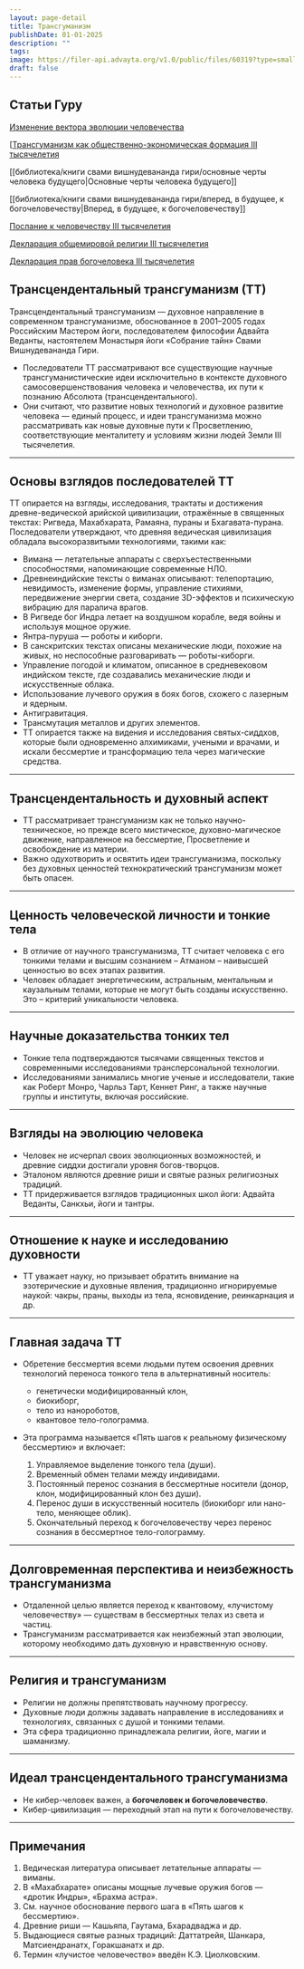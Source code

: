 ```yaml
---
layout: page-detail
title: Трансгуманизм
publishDate: 01-01-2025
description: ""
tags:
image: https://filer-api.advayta.org/v1.0/public/files/60319?type=small
draft: false
---
```


## Статьи Гуру
[Изменение вектора эволюции человечества](http://advayta.org/1677)

[[Трансгуманизм как общественно-экономическая формация III тысячелетия](http://advayta.org/1606)

[[библиотека/книги свами вишнудевананда гири/основные черты человека будущего|Основные черты человека будущего]]

[[библиотека/книги свами вишнудевананда гири/вперед, в будущее, к богочеловечеству|Вперед, в будущее, к богочеловечеству]]

[Послание к человечеству III тысячелетия](/1843)

[Декларация общемировой религии III тысячелетия](http://advayta.org/1681)

[Декларация прав богочеловека III тысячелетия](http://advayta.org/1682) 

## Трансцендентальный трансгуманизм (ТТ)

Трансцендентальный трансгуманизм — духовное направление в современном трансгуманизме, обоснованное в 2001–2005 годах Российским Мастером йоги, последователем философии Адвайта Веданты, настоятелем Монастыря йоги «Собрание тайн» Свами Вишнудевананда Гири.

- Последователи ТТ рассматривают все существующие научные трансгуманистические идеи исключительно в контексте духовного самосовершенствования человека и человечества, их пути к познанию Абсолюта (трансцендентального).
- Они считают, что развитие новых технологий и духовное развитие человека — единый процесс, и идеи трансгуманизма можно рассматривать как новые духовные пути к Просветлению, соответствующие менталитету и условиям жизни людей Земли III тысячелетия.

---
## Основы взглядов последователей ТТ

ТТ опирается на взгляды, исследования, трактаты и достижения древне-ведической арийской цивилизации, отражённые в священных текстах: Ригведа, Махабхарата, Рамаяна, пураны и Бхагавата-пурана.
Последователи утверждают, что древняя ведическая цивилизация обладала высокоразвитыми технологиями, такими как:

- Вимана — летательные аппараты с сверхъестественными способностями, напоминающие современные НЛО.
- Древнеиндийские тексты о виманах описывают: телепортацию, невидимость, изменение формы, управление стихиями, передвижение энергии света, создание 3D-эффектов и психическую вибрацию для паралича врагов.
- В Ригведе бог Индра летает на воздушном корабле, ведя войны и используя мощное оружие.
- Янтра-пуруша — роботы и киборги.
- В санскритских текстах описаны механические люди, похожие на живых, но неспособные разговаривать — роботы-киборги.
- Управление погодой и климатом, описанное в средневековом индийском тексте, где создавались механические люди и искусственные облака.
- Использование лучевого оружия в боях богов, схожего с лазерным и ядерным.
- Антигравитация.
- Трансмутация металлов и других элементов.
- ТТ опирается также на видения и исследования святых-сиддхов, которые были одновременно алхимиками, учеными и врачами, и искали бессмертие и трансформацию тела через магические средства.

---
## Трансцендентальность и духовный аспект

- ТТ рассматривает трансгуманизм как не только научно-техническое, но прежде всего мистическое, духовно-магическое движение, направленное на бессмертие, Просветление и освобождение из материи.
- Важно одухотворить и освятить идеи трансгуманизма, поскольку без духовных ценностей технократический трансгуманизм может быть опасен.

---
## Ценность человеческой личности и тонкие тела

- В отличие от научного трансгуманизма, ТТ считает человека с его тонкими телами и высшим сознанием – Атманом – наивысшей ценностью во всех этапах развития.
- Человек обладает энергетическим, астральным, ментальным и каузальным телами, которые не могут быть созданы искусственно. Это – критерий уникальности человека.

---
## Научные доказательства тонких тел

- Тонкие тела подтверждаются тысячами священных текстов и современными исследованиями трансперсональной технологии.
- Исследованиями занимались многие ученые и исследователи, такие как Роберт Монро, Чарльз Тарт, Кеннет Ринг, а также научные группы и институты, включая российские.

---
## Взгляды на эволюцию человека

- Человек не исчерпал своих эволюционных возможностей, и древние сиддхи достигали уровня богов-творцов.
- Эталоном являются древние риши и святые разных религиозных традиций.
- ТТ придерживается взглядов традиционных школ йоги: Адвайта Веданты, Санкхьи, йоги и тантры.

---
## Отношение к науке и исследованию духовности

- ТТ уважает науку, но призывает обратить внимание на эзотерические и духовные явления, традиционно игнорируемые наукой: чакры, праны, выходы из тела, ясновидение, реинкарнация и др.

---
## Главная задача ТТ

- Обретение бессмертия всеми людьми путем освоения древних технологий переноса тонкого тела в альтернативный носитель:
    
    - генетически модифицированный клон,
    - биокиборг,
    - тело из нанороботов,
    - квантовое тело-голограмма.

- Эта программа называется «Пять шагов к реальному физическому бессмертию» и включает:
    
    1. Управляемое выделение тонкого тела (души).
    2. Временный обмен телами между индивидами.
    3. Постоянный перенос сознания в бессмертные носители (донор, клон, модифицированный клон без души).
    4. Перенос души в искусственный носитель (биокиборг или нано-тело, меняющее облик).
    5. Окончательный переход к богочеловечеству через перенос сознания в бессмертное тело-голограмму.

---
## Долговременная перспектива и неизбежность трансгуманизма

- Отдаленной целью является переход к квантовому, «лучистому человечеству» — существам в бессмертных телах из света и частиц.
- Трансгуманизм рассматривается как неизбежный этап эволюции, которому необходимо дать духовную и нравственную основу.

---
## Религия и трансгуманизм

- Религии не должны препятствовать научному прогрессу.
- Духовные люди должны задавать направление в исследованиях и технологиях, связанных с душой и тонкими телами.
- Эта сфера традиционно принадлежала религии, йоге, магии и шаманизму.

---
## Идеал трансцендентального трансгуманизма

- Не кибер-человек важен, а **богочеловек и богочеловечество**.
- Кибер-цивилизация — переходный этап на пути к богочеловечеству.

---
## Примечания

1. Ведическая литература описывает летательные аппараты — виманы.
2. В «Махабхарате» описаны мощные лучевые оружия богов — «дротик Индры», «Брахма астра».
3. См. научное обоснование первого шага в «Пять шагов к бессмертию».
4. Древние риши — Кашьяпа, Гаутама, Бхарадваджа и др.
5. Выдающиеся святые разных традиций: Даттатрейя, Шанкара, Матсиендранатх, Горакшанатх и др.
6. Термин «лучистое человечество» введён К.Э. Циолковским.